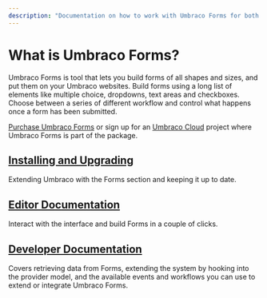 ```yaml
---
description: "Documentation on how to work with Umbraco Forms for both editors and developers"
---
```


# What is Umbraco Forms?

Umbraco Forms is tool that lets you build forms of all shapes and sizes, and put them on your Umbraco websites. Build forms using a long list of elements like multiple choice, dropdowns, text areas and checkboxes. Choose between a series of different workflow and control what happens once a form has been submitted.

[Purchase Umbraco Forms](https://umbraco.com/products/umbraco-forms/) or sign up for an [Umbraco Cloud](https://try.umbraco.com/) project where Umbraco Forms is part of the package.

## [Installing and Upgrading](installation/README.md)

Extending Umbraco with the Forms section and keeping it up to date.

## [Editor Documentation](editor/README.md)

Interact with the interface and build Forms in a couple of clicks.

## [Developer Documentation](developer/README.md)

Covers retrieving data from Forms, extending the system by hooking into the provider model, and the available events and workflows you can use to extend or integrate Umbraco Forms.
